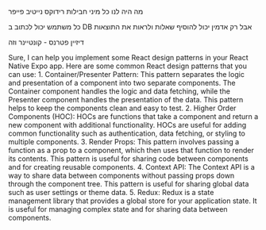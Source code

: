 מה היה לנו
כל מיני חבילות
רידוקס
נייטיב פייפר

כל משתמש יכול לכתוב ב DB
אבל רק אדמין יכול להוסיף שאלות
ולראות את התוצאות

דיזיין פטרנס - קונטיינר וזה

Sure, I can help you implement some React design patterns in your React Native Expo app. Here are some common React design patterns that you can use:
1.
Container/Presenter Pattern: This pattern separates the logic and presentation of a component into two separate components. The Container component handles the logic and data fetching, while the Presenter component handles the presentation of the data. This pattern helps to keep the components clean and easy to test.
2.
Higher Order Components (HOC): HOCs are functions that take a component and return a new component with additional functionality. HOCs are useful for adding common functionality such as authentication, data fetching, or styling to multiple components.
3.
Render Props: This pattern involves passing a function as a prop to a component, which then uses that function to render its contents. This pattern is useful for sharing code between components and for creating reusable components.
4.
Context API: The Context API is a way to share data between components without passing props down through the component tree. This pattern is useful for sharing global data such as user settings or theme data.
5.
Redux: Redux is a state management library that provides a global store for your application state. It is useful for managing complex state and for sharing data between components.